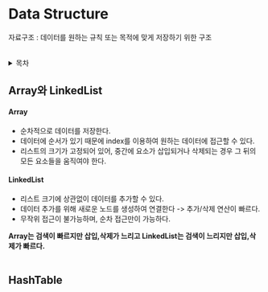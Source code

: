 # Data Structure
자료구조 : 데이터를 원하는 규칙 또는 목적에 맞게 저장하기 위한 구조
<br><br>
<details>
  <summary>목차</summary>
  
- [Array와 LinkedList](#Array와-LinkedList)
- [HashTable](#HashTable)
- [](#)
- [](#)
  
</details>

## Array와 LinkedList
#### Array
- 순차적으로 데이터를 저장한다.
- 데이터에 순서가 있기 때문에 index를 이용하여 원하는 데이터에 접근할 수 있다.
- 리스트의 크기가 고정되어 있어, 중간에 요소가 삽입되거나 삭제되는 경우 그 뒤의 모든 요소들을 움직여야 한다.

#### LinkedList
- 리스트 크기에 상관없이 데이터를 추가할 수 있다.
- 데이터 추가를 위해 새로운 노드를 생성하여 연결한다 -> 추가/삭제 연산이 빠르다.
- 무작위 접근이 불가능하며, 순차 접근만이 가능하다.<br>

**Array는 검색이 빠르지만 삽입,삭제가 느리고 LinkedList는 검색이 느리지만 삽입,삭제가 빠르다.**
<br><br>

## HashTable
